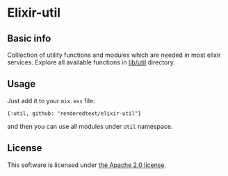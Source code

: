 # Elixir-util

## Basic info

Colllection of utility functions and modules which are needed in most elixir services.
Explore all available functions in [lib/util](lib/util) directory.

## Usage

Just add it to your `mix.exs` file:
```
{:util, github: "renderedtext/elixir-util"}
```
and then you can use all modules under `Util` namespace.

## License

This software is licensed under [the Apache 2.0 license](LICENSE).